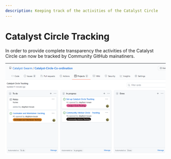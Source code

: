 ```yaml
---
description: Keeping track of the activities of the Catalyst Circle
---
```


# Catalyst Circle Tracking

In order to provide complete transparency the activities of the Catalyst Circle can now be tracked by Community GitHub mainatiners.

![](.gitbook/assets/2021-07-17-3-.png)

